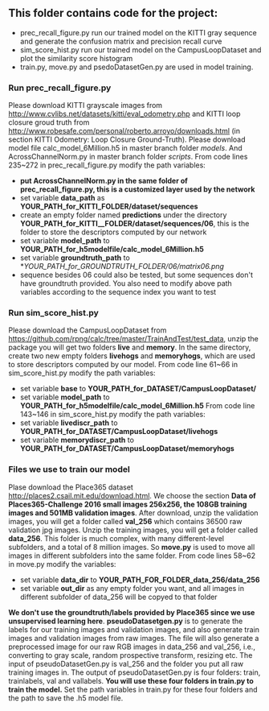 ## This folder contains code for the project:
* prec_recall_figure.py run our trained model on the KITTI gray sequence and generate the confusion matrix and precision recall curve
* sim_score_hist.py run our trained model on the CampusLoopDataset and plot the similarity score histogram
* train.py, move.py and psedoDatasetGen.py are used in model training.

### Run prec_recall_figure.py
Please download KITTI grayscale images from http://www.cvlibs.net/datasets/kitti/eval_odometry.php and KITTI loop closure groud truth 
from http://www.robesafe.com/personal/roberto.arroyo/downloads.html (in section KITTI Odometry: Loop Closure Ground-Truth). Please 
download model file calc_model_6Million.h5 in master branch folder *models*. And AcrossChannelNorm.py in master branch folder *scripts*. From code lines 235~272 in prec_recall_figure.py modify the path variables:
* **put AcrossChannelNorm.py in the same folder of prec_recall_figure.py, this is a customized layer used by the network**
* set variable **data_path** as **YOUR_PATH_for_KITTI_FOLDER/dataset/sequences**
* create an empty folder named **predictions** under the directory **YOUR_PATH_for_KITTI__FOLDER/dataset/sequences/06**, this is the folder to store the descriptors computed by our network
* set variable **model_path** to **YOUR_PATH_for_h5modelfile/calc_model_6Million.h5** 
* set variable **groundtruth_path** to **YOUR_PATH_for_GROUNDTRUTH_FOLDER/06/matrix06.png*
* sequence besides 06 could also be tested, but some sequences don't have groundtruth provided. You also need to modify above path variables according to the sequence index you want to test

### Run sim_score_hist.py
Please download the CampusLoopDataset from https://github.com/rpng/calc/tree/master/TrainAndTest/test_data, unzip the package you will get two folders **live** and **memory**. In the same directory, create two new empty folders **livehogs** and **memoryhogs**, which are used to store descriptors computed by our model. 
From code line 61~66 in sim_score_hist.py modify the path variables:
* set variable **base** to **YOUR_PATH_for_DATASET/CampusLoopDataset/**
* set variable **model_path** to **YOUR_PATH_for_h5modelfile/calc_model_6Million.h5**
From code line 143~146 in sim_score_hist.py modify the path variables:
* set variable **livediscr_path** to **YOUR_PATH_for_DATASET/CampusLoopDataset/livehogs** 
* set variable **memorydiscr_path** to **YOUR_PATH_for_DATASET/CampusLoopDataset/memoryhogs** 

### Files we use to train our model
Plase download the Place365 dataset http://places2.csail.mit.edu/download.html. We choose the section **Data of Places365-Challenge 2016 small images 256x256, the 108GB training images and 501MB validation images**. After download, unzip the validation images, you will get a folder called **val_256** which contains 36500 raw validation jpg images. Unzip the training images, you will get a folder called **data_256**. This folder is much complex, with many different-level subfolders, and a total of 8 million images. So **move.py** is used to move all images in different subfolders into the same folder. From code lines 58~62 in move.py modify the variables:
* set variable **data_dir** to **YOUR_PATH_FOR_FOLDER_data_256/data_256** 
* set variable **out_dir** as any empty folder you want, and all images in different subfolder of data_256 will be copyed to that folder

**We don't use the groundtruth/labels provided by Place365 since we use unsupervised learning here**. **pseudoDatasetgen.py** is to generate the labels for our training images and validation images, and also generate train images and validation images from raw images. The file will also generate a preprocessed image for our raw RGB images in data_256 and val_256, i.e., converting to gray scale, random
prospective transform, resizing etc. The input of pseudoDatasetGen.py is val_256 and the folder you put all raw training images in. The output of pseudoDatasetGen.py is four folders: train, trainlabels, val and vallabels. 
**You will use these four folders in train.py to train the model.** Set the path variables in train.py for these four folders and the path to save the .h5 model file.

